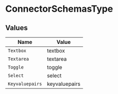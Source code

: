 # ConnectorSchemasType


## Values

| Name            | Value           |
| --------------- | --------------- |
| `Textbox`       | textbox         |
| `Textarea`      | textarea        |
| `Toggle`        | toggle          |
| `Select`        | select          |
| `Keyvaluepairs` | keyvaluepairs   |